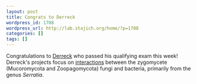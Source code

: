 ```yaml
---
layout: post
title: Congrats to Derreck
wordpress_id: 1708
wordpress_url: http://lab.stajich.org/home/?p=1708
categories: []
tags: []
---
```

Congratulations to [Derreck](/members/derreck-carter-house/) who passed his qualifying exam this week! Derreck's projects focus on [interactions](http://lab.stajich.org/home/2017/04/serratia-vs-fungi-the-movie/) between the zygomycete (Mucoromycota and Zoopagomycota) fungi and bacteria, primarily from the genus _Serratia_.
